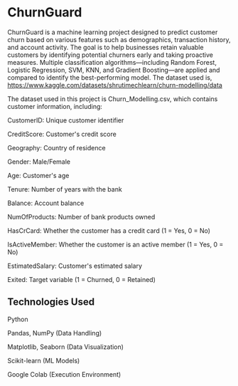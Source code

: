 # ChurnGuard

ChurnGuard is a machine learning project designed to predict customer churn based on various features such as demographics, transaction history, and account activity. The goal is to help businesses retain valuable customers by identifying potential churners early and taking proactive measures.
Multiple classification algorithms—including Random Forest, Logistic Regression, SVM, KNN, and Gradient Boosting—are applied and compared to identify the best-performing model.
The dataset used is, https://www.kaggle.com/datasets/shrutimechlearn/churn-modelling/data

The dataset used in this project is Churn_Modelling.csv, which contains customer information, including:

CustomerID: Unique customer identifier

CreditScore: Customer's credit score

Geography: Country of residence

Gender: Male/Female

Age: Customer's age

Tenure: Number of years with the bank

Balance: Account balance

NumOfProducts: Number of bank products owned

HasCrCard: Whether the customer has a credit card (1 = Yes, 0 = No)

IsActiveMember: Whether the customer is an active member (1 = Yes, 0 = No)

EstimatedSalary: Customer's estimated salary

Exited: Target variable (1 = Churned, 0 = Retained)

## Technologies Used ##

Python

Pandas, NumPy (Data Handling)

Matplotlib, Seaborn (Data Visualization)

Scikit-learn (ML Models)

Google Colab (Execution Environment)
